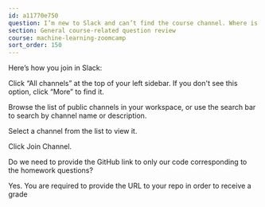 ```yaml
---
id: a11770e750
question: I’m new to Slack and can’t find the course channel. Where is it?
section: General course-related question review
course: machine-learning-zoomcamp
sort_order: 150
---
```


Here’s how you join in Slack:

Click “All channels” at the top of your left sidebar. If you don't see this option, click “More” to find it.

Browse the list of public channels in your workspace, or use the search bar to search by channel name or description.

Select a channel from the list to view it.

Click Join Channel.

Do we need to provide the GitHub link to only our code corresponding to the homework questions?

Yes. You are required to provide the URL to your repo in order to receive a grade

